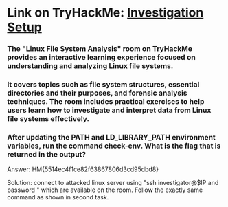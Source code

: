 # Link on TryHackMe: [Investigation Setup](https://tryhackme.com/r/room/linuxfilesystemanalysis)

### The "Linux File System Analysis" room on TryHackMe provides an interactive learning experience focused on understanding and analyzing Linux file systems.
### It covers topics such as file system structures, essential directories and their purposes, and forensic analysis techniques. The room includes practical exercises to help users learn how to investigate and interpret data from Linux file systems effectively.


### After updating the PATH and LD_LIBRARY_PATH environment variables, run the command check-env. What is the flag that is returned in the output?
Answer: HM{5514ec4f1ce82f63867806d3cd95dbd8}

Solution: connect to attacked linux server using "ssh investigator@$IP and password " which are available on the room. Follow the exactly same command as shown in second task.
